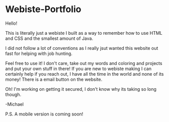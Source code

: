 # Webiste-Portfolio

Hello!

This is literally just a webiste I built as a way to remember how to use HTML and CSS and the smallest amount of Java.

I did not follow a lot of conventions as I really jsut wanted this website out fast for helping with job hunting. 

Feel free to use it! I don't care, take out my words and coloring and projects and put your own stuff in there! If you are new to webiste making I can certainly help if you reach out, I have all the time in the world and none of its money! There is a email button on the website.

Oh! I'm working on getting it secured, I don't know why its taking so long though. 

  -Michael


P.S. A mobile version is coming soon!
